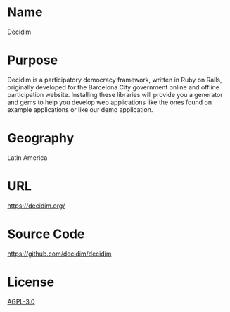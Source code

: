 # Name

Decidim

# Purpose

Decidim is a participatory democracy framework, written in Ruby on Rails, originally developed for the Barcelona City government online and offline participation website. Installing these libraries will provide you a generator and gems to help you develop web applications like the ones found on example applications or like our demo application.

# Geography

Latin America

# URL

https://decidim.org/

# Source Code

https://github.com/decidim/decidim

# License

[AGPL-3.0](https://github.com/decidim/decidim?tab=AGPL-3.0-1-ov-file#readme)
